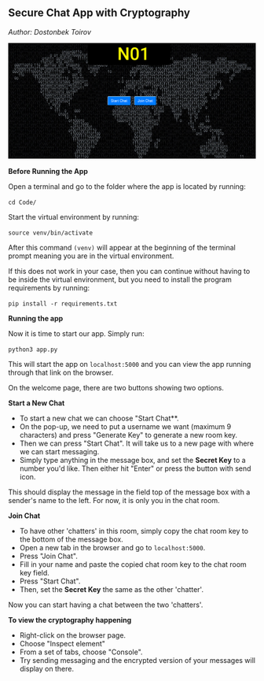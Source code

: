 ## Secure Chat App with Cryptography

*Author: Dostonbek Toirov*

![Demo Image](demo.png)

**Before Running the App**

Open a terminal and go to the folder where the app is located by running:

`cd Code/`

Start the virtual environment by running:

`source venv/bin/activate`

After this command `(venv)` will appear at the beginning of the terminal prompt meaning you are in the virtual environment.

If this does not work in your case, then you can continue without having to be inside the virtual environment, but you need to install the program requirements by running:

`pip install -r requirements.txt`

**Running the app**

Now it is time to start our app. Simply run:

`python3 app.py`

This will start the app on `localhost:5000` and you can view the app running through that link on the browser.

On the welcome page, there are two buttons showing two options. 

**Start a New Chat**
 - To start a new chat we can choose "Start Chat**. 
 - On the pop-up, we need to put a username we want (maximum 9 characters) and press "Generate Key" to generate a new room key. 
 - Then we can press "Start Chat". It will take us to a new page with where we can start messaging. 
 - Simply type anything in the message box, and set the **Secret Key** to a number you'd like. Then either hit "Enter" or press the button with send icon. 

This should display the message in the field top of the message box with a sender's name to the left. For now, it is only you in the chat room. 

**Join Chat**
 - To have other 'chatters' in this room, simply copy the chat room key to the bottom of the message box. 
 - Open a new tab in the browser and go to `localhost:5000`. 
 - Press "Join Chat". 
 - Fill in your name and paste the copied chat room key to the chat room key field. 
 - Press "Start Chat". 
 - Then, set the **Secret Key** the same as the other 'chatter'.

Now you can start having a chat between the two 'chatters'. 

**To view the cryptography happening**
 - Right-click on the browser page.
 - Choose "Inspect element"
 - From a set of tabs, choose "Console".
 - Try sending messaging and the encrypted version of your messages will display on there. 

